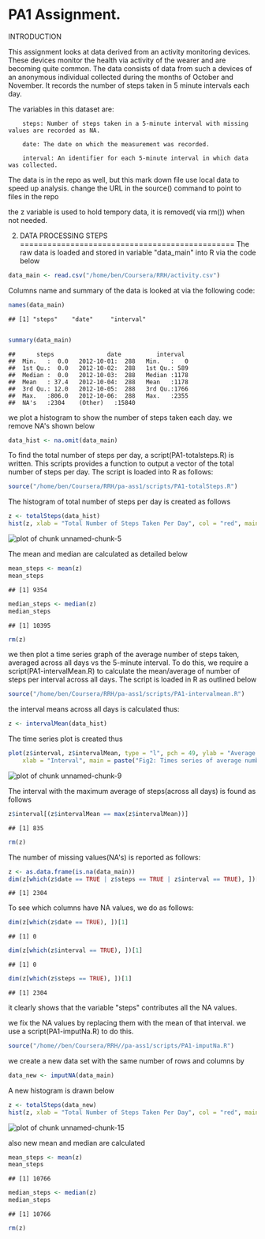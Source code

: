 PA1 Assignment.
========================================================

INTRODUCTION
 
 This assignment looks at data derived from an activity monitoring devices. These devices monitor the health via activity of the wearer and are becoming quite common. The data consists of data from such a devices of an anonymous individual collected during the months of October and November. It records the number of steps taken in 5 minute intervals each day.
 
 The variables in this dataset are:

        steps: Number of steps taken in a 5-minute interval with missing values are recorded as NA.

        date: The date on which the measurement was recorded.

        interval: An identifier for each 5-minute interval in which data was collected.
        
The data is in the repo as well, but this mark down file use local data to speed up analysis. change the URL in the source() command to point to files in the repo

the z variable is used to hold tempory data, it is removed( via rm()) when not needed.

2. DATA PROCESSING STEPS
===============================================
The raw data is loaded and stored in variable "data_main" into R via the code below


```r
data_main <- read.csv("/home/ben/Coursera/RRH/activity.csv")
```


Columns name and summary of the data is looked at via the following code:


```r
names(data_main)
```

```
## [1] "steps"    "date"     "interval"
```

```r

summary(data_main)
```

```
##      steps               date          interval   
##  Min.   :  0.0   2012-10-01:  288   Min.   :   0  
##  1st Qu.:  0.0   2012-10-02:  288   1st Qu.: 589  
##  Median :  0.0   2012-10-03:  288   Median :1178  
##  Mean   : 37.4   2012-10-04:  288   Mean   :1178  
##  3rd Qu.: 12.0   2012-10-05:  288   3rd Qu.:1766  
##  Max.   :806.0   2012-10-06:  288   Max.   :2355  
##  NA's   :2304    (Other)   :15840
```


we plot a histogram to show the number of steps taken each day. we remove NA's shown below 


```r
data_hist <- na.omit(data_main)
```


To find the total number of steps per day, a script(PA1-totalsteps.R) is written. This scripts provides a function to output a vector of the total number of steps per day. The script is loaded into R as follows:


```r
source("/home/ben/Coursera/RRH/pa-ass1/scripts/PA1-totalSteps.R")
```


The histogram of total number of steps per day is created as follows


```r
z <- totalSteps(data_hist)
hist(z, xlab = "Total Number of Steps Taken Per Day", col = "red", main = paste(" Fig 1: Total Number of Steps Taken Daily"))
```

![plot of chunk unnamed-chunk-5](figure/unnamed-chunk-5.png) 


The mean and median are calculated as detailed below


```r
mean_steps <- mean(z)
mean_steps
```

```
## [1] 9354
```

```r
median_steps <- median(z)
median_steps
```

```
## [1] 10395
```

```r
rm(z)
```



we then plot a time series graph of the average number of steps taken, averaged across all days vs the 5-minute interval. To do this, we require a script(PA1-intervalMean.R) to calculate the mean/average of  number of steps per interval across all days. The script is loaded in R as outlined below

```r
source("/home/ben/Coursera/RRH/pa-ass1/scripts/PA1-intervalmean.R")
```


the interval means across all days is calculated thus:


```r
z <- intervalMean(data_hist)
```


The time series plot is created thus


```r
plot(z$interval, z$intervalMean, type = "l", pch = 49, ylab = "Average Number of Steps per interval,across All Days", 
    xlab = "Interval", main = paste("Fig2: Times series of average number of steps per day"))
```

![plot of chunk unnamed-chunk-9](figure/unnamed-chunk-9.png) 


The interval with the maximum average of steps(across all days) is found as follows


```r
z$interval[(z$intervalMean == max(z$intervalMean))]
```

```
## [1] 835
```

```r
rm(z)
```


The number of missing values(NA's) is reported as follows:


```r
z <- as.data.frame(is.na(data_main))
dim(z[which(z$date == TRUE | z$steps == TRUE | z$interval == TRUE), ])[1]
```

```
## [1] 2304
```


To see which columns have NA values, we do as follows:


```r
dim(z[which(z$date == TRUE), ])[1]
```

```
## [1] 0
```

```r
dim(z[which(z$interval == TRUE), ])[1]
```

```
## [1] 0
```

```r
dim(z[which(z$steps == TRUE), ])[1]
```

```
## [1] 2304
```

 it clearly shows that the variable "steps" contributes all the NA values.
 
 we fix the NA values by replacing them with the mean of that interval. we use a script(PA1-imputNa.R) to do this.
 

```r
source("/home//ben/Coursera/RRH//pa-ass1/scripts/PA1-imputNa.R")
```


we create a new data set with the same number of rows and columns by


```r
data_new <- imputNA(data_main)
```


A new histogram is drawn below


```r
z <- totalSteps(data_new)
hist(z, xlab = "Total Number of Steps Taken Per Day", col = "red", main = paste(" Fig 1: Total Number of Steps Taken Daily"))
```

![plot of chunk unnamed-chunk-15](figure/unnamed-chunk-15.png) 


also new mean and median are calculated


```r
mean_steps <- mean(z)
mean_steps
```

```
## [1] 10766
```

```r
median_steps <- median(z)
median_steps
```

```
## [1] 10766
```

```r
rm(z)
```


